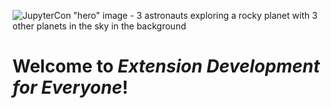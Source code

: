 ![JupyterCon "hero" image - 3 astronauts exploring a rocky planet with 3 other planets in the sky in the background](https://events.linuxfoundation.org/wp-content/uploads/2025/03/JupyterCon25-LF-SubHero-2048x640.jpg)

# Welcome to _Extension Development for Everyone_!
